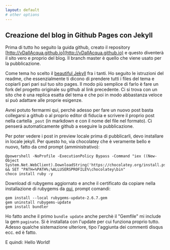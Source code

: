 ```yaml
---
layout: default
# other options
---
```

## Creazione del blog in Github Pages con Jekyll

Prima di tutto ho seguito la guida github, creato il repository [http://vDallAcqua.github.io](http://vDallAcqua.github.io) e questo diventerà il sito vero e proprio del blog.
Il branch master è quello che viene usato per la pubblicazione.

Come tema ho scelto il [beautiful Jekyll](https://github.com/daattali/beautiful-jekyll#readme) fra i tanti. Ho seguito le istruzioni del readme, che essenzialmente ti dicono di prendere tutti i files del tema e copiarli pari pari sul tuo sito pages. Il modo più semplice di farlo è fare un fork del progetto originale su github al link precedente. Ci si trova con un sito che è una replica esatta del tema e che poi in modo abbastanza veloce si può adattare alle proprie esigenze.

Avrei potuto fermarmi qui, perchè adesso per fare un nuovo post basta collegarsi a github o al proprio editor di fiducia e scrivere il proprio post nella cartella `_post` (in markdown e con il nome del file nel formato). Ci penserá automaticamente github a eseguire la pubblicazione.

Per poter vedere i post in preview locale prima di pubblicarli, devo installare in locale jekyll. Per questo ho, via chocolatey che è veramente bello e nuovo, fatto da cmd prompt (amministrativo):

```shell_session
@powershell -NoProfile -ExecutionPolicy Bypass -Command "iex ((New-Object System.Net.WebClient).DownloadString('https://chocolatey.org/install.ps1'))" && SET "PATH=%PATH%;%ALLUSERSPROFILE%\chocolatey\bin"
choco install ruby -y
```

Download di rubygems aggiornato e anche il certificato da copiare nella installazione di rubygems da [qui](http://guides.rubygems.org/ssl-certificate-update/#installing-using-update-packages), prompt comandi:

```shell_session
gem install --local rubygems-update-2.6.7.gem
gem uninstall rubygems-update
gem install bundler
```

Ho fatto anche il primo `bundle update` anche perchè il "Gemfile" mi include la gem `paginate`. Si è installata con l'update per cui funziona proprio tutto.
Adesso qualche sistemazione ulteriore, tipo l'aggiunta dei commenti disqus ecc. ed è fatto. 

E quindi: Hello World!

